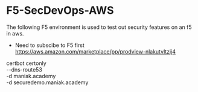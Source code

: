 # F5-SecDevOps-AWS
The following F5 environment is used to test out security features on an f5 in aws.


* Need to subscibe to F5 first https://aws.amazon.com/marketplace/pp/prodview-nlakutvltzij4


certbot certonly \
  --dns-route53 \
  -d maniak.academy \
  -d securedemo.maniak.academy

